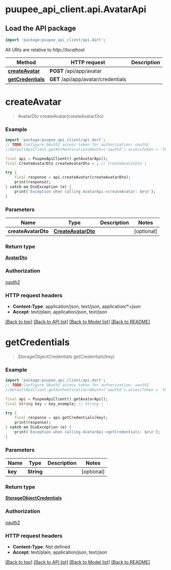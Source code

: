 # puupee_api_client.api.AvatarApi

## Load the API package
```dart
import 'package:puupee_api_client/api.dart';
```

All URIs are relative to *http://localhost*

Method | HTTP request | Description
------------- | ------------- | -------------
[**createAvatar**](AvatarApi.md#createavatar) | **POST** /api/app/avatar | 
[**getCredentials**](AvatarApi.md#getcredentials) | **GET** /api/app/avatar/credentials | 


# **createAvatar**
> AvatarDto createAvatar(createAvatarDto)



### Example
```dart
import 'package:puupee_api_client/api.dart';
// TODO Configure OAuth2 access token for authorization: oauth2
//defaultApiClient.getAuthentication<OAuth>('oauth2').accessToken = 'YOUR_ACCESS_TOKEN';

final api = PuupeeApiClient().getAvatarApi();
final CreateAvatarDto createAvatarDto = ; // CreateAvatarDto | 

try {
    final response = api.createAvatar(createAvatarDto);
    print(response);
} catch on DioException (e) {
    print('Exception when calling AvatarApi->createAvatar: $e\n');
}
```

### Parameters

Name | Type | Description  | Notes
------------- | ------------- | ------------- | -------------
 **createAvatarDto** | [**CreateAvatarDto**](CreateAvatarDto.md)|  | [optional] 

### Return type

[**AvatarDto**](AvatarDto.md)

### Authorization

[oauth2](../README.md#oauth2)

### HTTP request headers

 - **Content-Type**: application/json, text/json, application/*+json
 - **Accept**: text/plain, application/json, text/json

[[Back to top]](#) [[Back to API list]](../README.md#documentation-for-api-endpoints) [[Back to Model list]](../README.md#documentation-for-models) [[Back to README]](../README.md)

# **getCredentials**
> StorageObjectCredentials getCredentials(key)



### Example
```dart
import 'package:puupee_api_client/api.dart';
// TODO Configure OAuth2 access token for authorization: oauth2
//defaultApiClient.getAuthentication<OAuth>('oauth2').accessToken = 'YOUR_ACCESS_TOKEN';

final api = PuupeeApiClient().getAvatarApi();
final String key = key_example; // String | 

try {
    final response = api.getCredentials(key);
    print(response);
} catch on DioException (e) {
    print('Exception when calling AvatarApi->getCredentials: $e\n');
}
```

### Parameters

Name | Type | Description  | Notes
------------- | ------------- | ------------- | -------------
 **key** | **String**|  | [optional] 

### Return type

[**StorageObjectCredentials**](StorageObjectCredentials.md)

### Authorization

[oauth2](../README.md#oauth2)

### HTTP request headers

 - **Content-Type**: Not defined
 - **Accept**: text/plain, application/json, text/json

[[Back to top]](#) [[Back to API list]](../README.md#documentation-for-api-endpoints) [[Back to Model list]](../README.md#documentation-for-models) [[Back to README]](../README.md)


